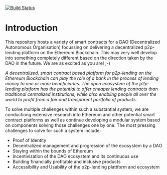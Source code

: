 [![Build Status](https://travis-ci.org/adorsys/p2p-lending.svg?branch=deployment)](https://travis-ci.org/adorsys/p2p-lending)
# Introduction

This repository hosts a variety of smart contracts for a DAO (Decentralized Autonomous Organisation) focussing on delivering a decentralized p2p-lending platform on the Ethereum Blockchain. This may very well develop into something completely different based on the direction taken by the DAO in the future. We are as excited as you are! ;-)

*A decentralized, smart contract based platform for p2p-lending on the Ethereum Blockchain can play the role of a bank in the process of lending money to one or more beneficiaries. 
The open ecosystem of the p2p-lending platform has the potential to offer cheaper lending contracts than traditional centralized institutions, while also enabling people all over the world to profit from a fair and transparent portfolio of products.*

To solve multiple challenges within such a substantial system, we are conductiong extensive research into Ethereum and other potential smart contract platforms as well as continue developing a modular system based on components solving those challenges one by one. The most pressing challenges to solve for such a system include:

* Proof of Identity
* Decentralized management and progression of the ecosystem by a DAO
* Staying within the bounds of Ethereum
* Incentivization of the DAO ecosystem and its continuous use
* Building financially profitable and inclusive products
* Accessibility and Usability of the p2p-lending plattform and ecosystem
